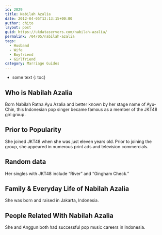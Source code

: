 ```yaml
---
id: 2029
title: Nabilah Azalia
date: 2012-04-05T12:13:15+00:00
author: chito
layout: post
guid: https://ukdataservers.com/nabilah-azalia/
permalink: /04/05/nabilah-azalia
tags:
  - Husband
  - Wife
  - Boyfriend
  - Girlfriend
category: Marriage Guides
---
```


* some text
{: toc}
          
          
## Who is  Nabilah Azalia
                  
                  
                  
Born Nabilah Ratna Ayu Azalia and better known by her stage name of Ayu-Chin, this Indonesian pop singer became famous as a member of the JKT48 girl group.
                  
                
                
                
## Prior to Popularity 
                  
                  
                  
She joined JKT48 when she was just eleven years old. Prior to joining the group, she appeared in numerous print ads and television commercials.
                  
                
                
                
## Random data 
                  
                  
                  
Her singles with JKT48 include &#8220;River&#8221; and &#8220;Gingham Check.&#8221;
                  
                
                
                
## Family & Everyday Life of Nabilah Azalia
                  
                  
                  
She was born and raised in Jakarta, Indonesia.
                  
                
                
                
## People Related With  Nabilah Azalia
                  
                  
                  
She and Anggun both had successful pop music careers in Indonesia.
                  
                
              
            
          
          
          
    
    
  
